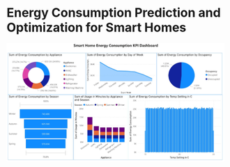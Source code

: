 # Energy Consumption Prediction and Optimization for Smart Homes

<img src="image.jpg" alt="image" width="500"/>
